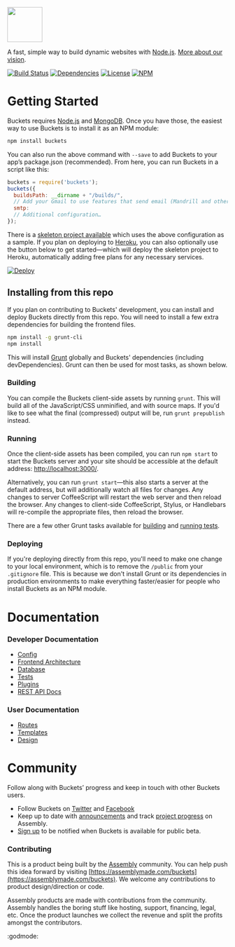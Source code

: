 <a href="http://buckets.io"><img src="http://buckets.io/images/buckets-logo.svg" height="80"></a>

A fast, simple way to build dynamic websites with [Node.js](http://nodejs.org). [More about our vision](docs/vision/vision.md).

[![Build Status](http://img.shields.io/travis/asm-products/buckets/master.svg?style=flat)](https://travis-ci.org/asm-products/buckets)
[![Dependencies](http://img.shields.io/david/asm-products/buckets.svg?style=flat)](https://david-dm.org/asm-products/buckets)
[![License](http://img.shields.io/npm/l/buckets.svg?style=flat)](LICENSE.md)
[![NPM](http://img.shields.io/npm/v/buckets.svg?style=flat)](https://www.npmjs.org/package/buckets)

# Getting Started

Buckets requires [Node.js](http://nodejs.org) and [MongoDB](http://www.mongodb.org). Once you have those, the easiest way to use Buckets is to install it as an NPM module:

```bash
npm install buckets
```

You can also run the above command with `--save` to add Buckets to your app’s package.json (recommended). From here, you can run Buckets in a script like this:

```javascript
buckets = require('buckets');
buckets({
  buildsPath: __dirname + "/builds/",
  // Add your Gmail to use features that send email (Mandrill and others also supported)
  smtp:
  // Additional configuration…
});
```

There is a [skeleton project available](https://github.com/bucketsio/skeleton) which uses the above configuration as a sample. If you plan on deploying to [Heroku](http://heroku.com/), you can also optionally use the button below to get started—which will deploy the skeleton project to Heroku, automatically adding free plans for any necessary services.

[![Deploy](https://www.herokucdn.com/deploy/button.png)](https://heroku.com/deploy?template=https://github.com/bucketsio/skeleton)

## Installing from this repo

If you plan on contributing to Buckets' development, you can install and deploy Buckets directly from this repo. You will need to install a few extra dependencies for building the frontend files.

```bash
npm install -g grunt-cli
npm install
```

This will install [Grunt](http://gruntjs.com/) globally and Buckets' dependencies (including devDependencies). Grunt can then be used for most tasks, as shown below.

### Building

You can compile the Buckets client-side assets by running `grunt`. This will build all of the JavaScript/CSS unminified, and with source maps. If you'd like to see what the final (compressed) output will be, run `grunt prepublish` instead.

### Running

Once the client-side assets has been compiled, you can run `npm start` to start the Buckets server and your site should be accessible at the default address: [http://localhost:3000/](http://localhost:3000/).

Alternatively, you can run `grunt start`—this also starts a server at the default address, but will additionally watch all files for changes. Any changes to server CoffeeScript will restart the web server and then reload the browser. Any changes to client-side CoffeeScript, Stylus, or Handlebars will re-compile the appropriate files, then reload the browser.

There are a few other Grunt tasks available for [building](docs/frontend.md) and [running tests](docs/tests.md).

### Deploying

If you're deploying directly from this repo, you'll need to make one change to your local environment, which is to remove the `/public` from your `.gitignore` file. This is because we don't install Grunt or its dependencies in production environments to make everything faster/easier for people who install Buckets as an NPM module.

# Documentation

### Developer Documentation

* [Config](docs/config.md)
* [Frontend Architecture](docs/frontend.md)
* [Database](docs/database.md)
* [Tests](docs/tests.md)
* [Plugins](docs/plugins.md)
* [REST API Docs](docs/api/)

### User Documentation

* [Routes](docs/user-docs/routes.md)
* [Templates](docs/user-docs/templates.md)
* [Design](docs/user-docs/design.md)

# Community

Follow along with Buckets’ progress and keep in touch with other Buckets users.

* Follow Buckets on [Twitter](http://twitter.com/bucketsio) and [Facebook](http://facebook.com/bucketsio)
* Keep up to date with [announcements](https://assembly.com/buckets/posts/) and track [project progress](https://assembly.com/buckets/wips) on Assembly.
* [Sign up](http://buckets.io) to be notified when Buckets is available for public beta.

### Contributing

This is a product being built by the [Assembly](https://assemblymade.com) community. You can help push this idea forward by visiting [https://assemblymade.com/buckets](https://assemblymade.com/buckets). We welcome any contributions to product design/direction or code.

Assembly products are made with contributions from the community. Assembly handles the boring stuff like hosting, support, financing, legal, etc. Once the product launches we collect the revenue and split the profits amongst the contributors.

:godmode:
